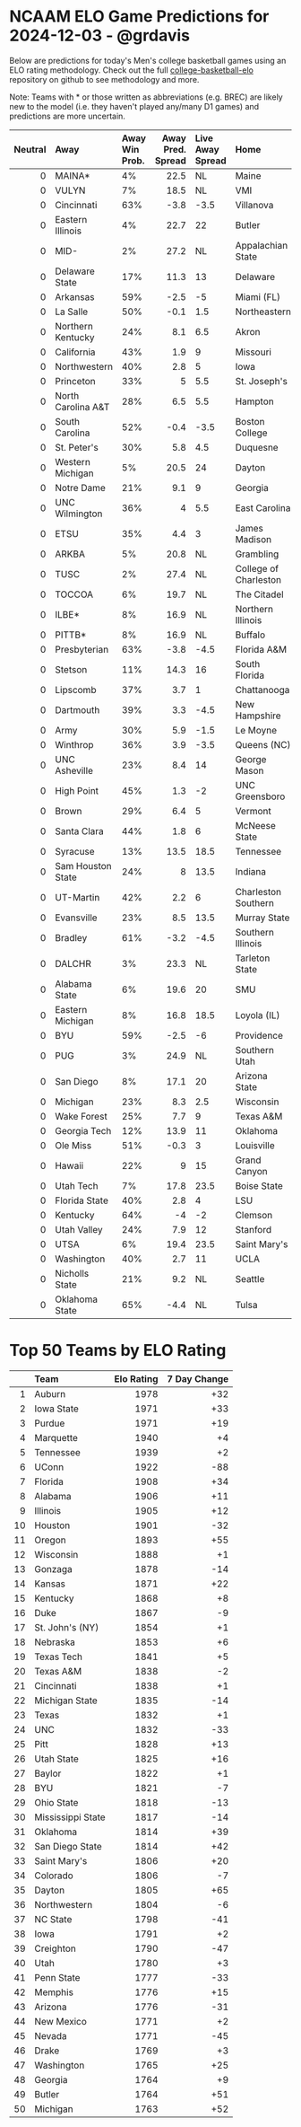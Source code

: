 # NCAAM ELO Game Predictions for 2024-12-03 - @grdavis
Below are predictions for today's Men's college basketball games using an ELO rating methodology. Check out the full [college-basketball-elo](https://github.com/grdavis/college-basketball-elo) repository on github to see methodology and more.

Note: Teams with * or those written as abbreviations (e.g. BREC) are likely new to the model (i.e. they haven't played any/many D1 games) and predictions are more uncertain.

|   Neutral | Away               | Away Win Prob.   |   Away Pred. Spread | Live Away Spread   | Home                  | Home Win Prob.   |   Home Pred. Spread |
|----------:|:-------------------|:-----------------|--------------------:|:-------------------|:----------------------|:-----------------|--------------------:|
|         0 | MAINA*             | 4%               |                22.5 | NL                 | Maine                 | 96%              |               -22.5 |
|         0 | VULYN              | 7%               |                18.5 | NL                 | VMI                   | 93%              |               -18.5 |
|         0 | Cincinnati         | 63%              |                -3.8 | -3.5               | Villanova             | 37%              |                 3.8 |
|         0 | Eastern Illinois   | 4%               |                22.7 | 22                 | Butler                | 96%              |               -22.7 |
|         0 | MID-               | 2%               |                27.2 | NL                 | Appalachian State     | 98%              |               -27.2 |
|         0 | Delaware State     | 17%              |                11.3 | 13                 | Delaware              | 83%              |               -11.3 |
|         0 | Arkansas           | 59%              |                -2.5 | -5                 | Miami (FL)            | 41%              |                 2.5 |
|         0 | La Salle           | 50%              |                -0.1 | 1.5                | Northeastern          | 50%              |                 0.1 |
|         0 | Northern Kentucky  | 24%              |                 8.1 | 6.5                | Akron                 | 76%              |                -8.1 |
|         0 | California         | 43%              |                 1.9 | 9                  | Missouri              | 57%              |                -1.9 |
|         0 | Northwestern       | 40%              |                 2.8 | 5                  | Iowa                  | 60%              |                -2.8 |
|         0 | Princeton          | 33%              |                 5   | 5.5                | St. Joseph's          | 67%              |                -5   |
|         0 | North Carolina A&T | 28%              |                 6.5 | 5.5                | Hampton               | 72%              |                -6.5 |
|         0 | South Carolina     | 52%              |                -0.4 | -3.5               | Boston College        | 48%              |                 0.4 |
|         0 | St. Peter's        | 30%              |                 5.8 | 4.5                | Duquesne              | 70%              |                -5.8 |
|         0 | Western Michigan   | 5%               |                20.5 | 24                 | Dayton                | 95%              |               -20.5 |
|         0 | Notre Dame         | 21%              |                 9.1 | 9                  | Georgia               | 79%              |                -9.1 |
|         0 | UNC Wilmington     | 36%              |                 4   | 5.5                | East Carolina         | 64%              |                -4   |
|         0 | ETSU               | 35%              |                 4.4 | 3                  | James Madison         | 65%              |                -4.4 |
|         0 | ARKBA              | 5%               |                20.8 | NL                 | Grambling             | 95%              |               -20.8 |
|         0 | TUSC               | 2%               |                27.4 | NL                 | College of Charleston | 98%              |               -27.4 |
|         0 | TOCCOA             | 6%               |                19.7 | NL                 | The Citadel           | 94%              |               -19.7 |
|         0 | ILBE*              | 8%               |                16.9 | NL                 | Northern Illinois     | 92%              |               -16.9 |
|         0 | PITTB*             | 8%               |                16.9 | NL                 | Buffalo               | 92%              |               -16.9 |
|         0 | Presbyterian       | 63%              |                -3.8 | -4.5               | Florida A&M           | 37%              |                 3.8 |
|         0 | Stetson            | 11%              |                14.3 | 16                 | South Florida         | 89%              |               -14.3 |
|         0 | Lipscomb           | 37%              |                 3.7 | 1                  | Chattanooga           | 63%              |                -3.7 |
|         0 | Dartmouth          | 39%              |                 3.3 | -4.5               | New Hampshire         | 61%              |                -3.3 |
|         0 | Army               | 30%              |                 5.9 | -1.5               | Le Moyne              | 70%              |                -5.9 |
|         0 | Winthrop           | 36%              |                 3.9 | -3.5               | Queens (NC)           | 64%              |                -3.9 |
|         0 | UNC Asheville      | 23%              |                 8.4 | 14                 | George Mason          | 77%              |                -8.4 |
|         0 | High Point         | 45%              |                 1.3 | -2                 | UNC Greensboro        | 55%              |                -1.3 |
|         0 | Brown              | 29%              |                 6.4 | 5                  | Vermont               | 71%              |                -6.4 |
|         0 | Santa Clara        | 44%              |                 1.8 | 6                  | McNeese State         | 56%              |                -1.8 |
|         0 | Syracuse           | 13%              |                13.5 | 18.5               | Tennessee             | 87%              |               -13.5 |
|         0 | Sam Houston State  | 24%              |                 8   | 13.5               | Indiana               | 76%              |                -8   |
|         0 | UT-Martin          | 42%              |                 2.2 | 6                  | Charleston Southern   | 58%              |                -2.2 |
|         0 | Evansville         | 23%              |                 8.5 | 13.5               | Murray State          | 77%              |                -8.5 |
|         0 | Bradley            | 61%              |                -3.2 | -4.5               | Southern Illinois     | 39%              |                 3.2 |
|         0 | DALCHR             | 3%               |                23.3 | NL                 | Tarleton State        | 97%              |               -23.3 |
|         0 | Alabama State      | 6%               |                19.6 | 20                 | SMU                   | 94%              |               -19.6 |
|         0 | Eastern Michigan   | 8%               |                16.8 | 18.5               | Loyola (IL)           | 92%              |               -16.8 |
|         0 | BYU                | 59%              |                -2.5 | -6                 | Providence            | 41%              |                 2.5 |
|         0 | PUG                | 3%               |                24.9 | NL                 | Southern Utah         | 97%              |               -24.9 |
|         0 | San Diego          | 8%               |                17.1 | 20                 | Arizona State         | 92%              |               -17.1 |
|         0 | Michigan           | 23%              |                 8.3 | 2.5                | Wisconsin             | 77%              |                -8.3 |
|         0 | Wake Forest        | 25%              |                 7.7 | 9                  | Texas A&M             | 75%              |                -7.7 |
|         0 | Georgia Tech       | 12%              |                13.9 | 11                 | Oklahoma              | 88%              |               -13.9 |
|         0 | Ole Miss           | 51%              |                -0.3 | 3                  | Louisville            | 49%              |                 0.3 |
|         0 | Hawaii             | 22%              |                 9   | 15                 | Grand Canyon          | 78%              |                -9   |
|         0 | Utah Tech          | 7%               |                17.8 | 23.5               | Boise State           | 93%              |               -17.8 |
|         0 | Florida State      | 40%              |                 2.8 | 4                  | LSU                   | 60%              |                -2.8 |
|         0 | Kentucky           | 64%              |                -4   | -2                 | Clemson               | 36%              |                 4   |
|         0 | Utah Valley        | 24%              |                 7.9 | 12                 | Stanford              | 76%              |                -7.9 |
|         0 | UTSA               | 6%               |                19.4 | 23.5               | Saint Mary's          | 94%              |               -19.4 |
|         0 | Washington         | 40%              |                 2.7 | 11                 | UCLA                  | 60%              |                -2.7 |
|         0 | Nicholls State     | 21%              |                 9.2 | NL                 | Seattle               | 79%              |                -9.2 |
|         0 | Oklahoma State     | 65%              |                -4.4 | NL                 | Tulsa                 | 35%              |                 4.4 |

# Top 50 Teams by ELO Rating
|    | Team              |   Elo Rating |   7 Day Change |
|---:|:------------------|-------------:|---------------:|
|  1 | Auburn            |         1978 |            +32 |
|  2 | Iowa State        |         1971 |            +33 |
|  3 | Purdue            |         1971 |            +19 |
|  4 | Marquette         |         1940 |             +4 |
|  5 | Tennessee         |         1939 |             +2 |
|  6 | UConn             |         1922 |            -88 |
|  7 | Florida           |         1908 |            +34 |
|  8 | Alabama           |         1906 |            +11 |
|  9 | Illinois          |         1905 |            +12 |
| 10 | Houston           |         1901 |            -32 |
| 11 | Oregon            |         1893 |            +55 |
| 12 | Wisconsin         |         1888 |             +1 |
| 13 | Gonzaga           |         1878 |            -14 |
| 14 | Kansas            |         1871 |            +22 |
| 15 | Kentucky          |         1868 |             +8 |
| 16 | Duke              |         1867 |             -9 |
| 17 | St. John's (NY)   |         1854 |             +1 |
| 18 | Nebraska          |         1853 |             +6 |
| 19 | Texas Tech        |         1841 |             +5 |
| 20 | Texas A&M         |         1838 |             -2 |
| 21 | Cincinnati        |         1838 |             +1 |
| 22 | Michigan State    |         1835 |            -14 |
| 23 | Texas             |         1832 |             +1 |
| 24 | UNC               |         1832 |            -33 |
| 25 | Pitt              |         1828 |            +13 |
| 26 | Utah State        |         1825 |            +16 |
| 27 | Baylor            |         1822 |             +1 |
| 28 | BYU               |         1821 |             -7 |
| 29 | Ohio State        |         1818 |            -13 |
| 30 | Mississippi State |         1817 |            -14 |
| 31 | Oklahoma          |         1814 |            +39 |
| 32 | San Diego State   |         1814 |            +42 |
| 33 | Saint Mary's      |         1806 |            +20 |
| 34 | Colorado          |         1806 |             -7 |
| 35 | Dayton            |         1805 |            +65 |
| 36 | Northwestern      |         1804 |             -6 |
| 37 | NC State          |         1798 |            -41 |
| 38 | Iowa              |         1791 |             +2 |
| 39 | Creighton         |         1790 |            -47 |
| 40 | Utah              |         1780 |             +3 |
| 41 | Penn State        |         1777 |            -33 |
| 42 | Memphis           |         1776 |            +15 |
| 43 | Arizona           |         1776 |            -31 |
| 44 | New Mexico        |         1771 |             +2 |
| 45 | Nevada            |         1771 |            -45 |
| 46 | Drake             |         1769 |             +3 |
| 47 | Washington        |         1765 |            +25 |
| 48 | Georgia           |         1764 |             +9 |
| 49 | Butler            |         1764 |            +51 |
| 50 | Michigan          |         1763 |            +52 |